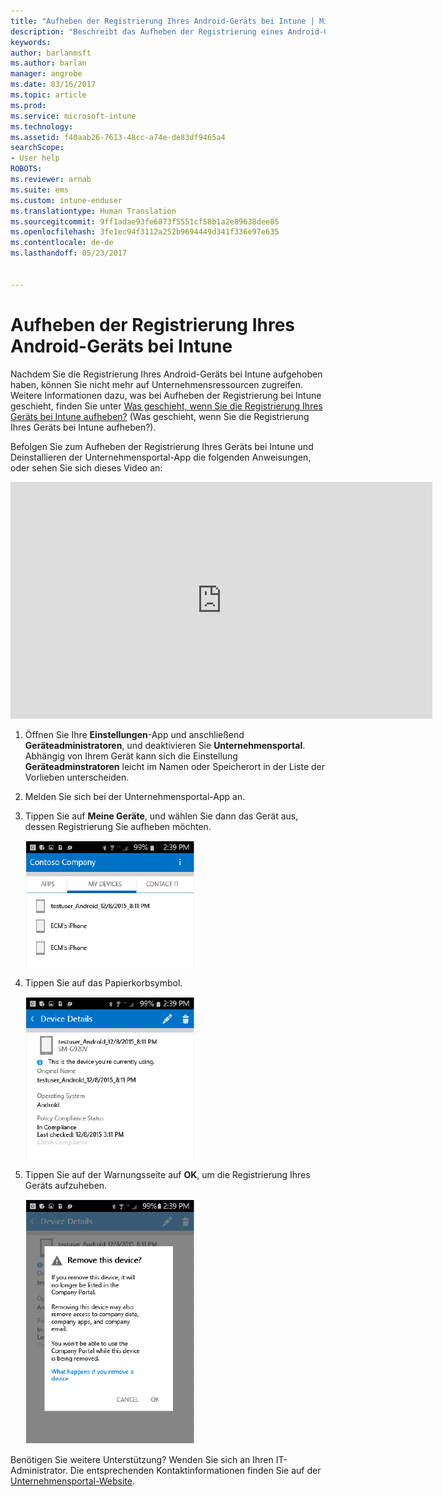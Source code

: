 ```yaml
---
title: "Aufheben der Registrierung Ihres Android-Geräts bei Intune | Microsoft-Dokumentation"
description: "Beschreibt das Aufheben der Registrierung eines Android-Geräts bei Intune."
keywords: 
author: barlanmsft
ms.author: barlan
manager: angrobe
ms.date: 03/16/2017
ms.topic: article
ms.prod: 
ms.service: microsoft-intune
ms.technology: 
ms.assetid: f40aab26-7613-48cc-a74e-de83df9465a4
searchScope:
- User help
ROBOTS: 
ms.reviewer: arnab
ms.suite: ems
ms.custom: intune-enduser
ms.translationtype: Human Translation
ms.sourcegitcommit: 9ff1adae93fe6873f5551cf58b1a2e89638dee85
ms.openlocfilehash: 3fe1ec94f3112a252b9694449d341f336e97e635
ms.contentlocale: de-de
ms.lasthandoff: 05/23/2017


---
```



# <a name="how-to-unenroll-your-android-device-from-intune"></a>Aufheben der Registrierung Ihres Android-Geräts bei Intune

Nachdem Sie die Registrierung Ihres Android-Geräts bei Intune aufgehoben haben, können Sie nicht mehr auf Unternehmensressourcen zugreifen.  Weitere Informationen dazu, was bei Aufheben der Registrierung bei Intune geschieht, finden Sie unter [Was geschieht, wenn Sie die Registrierung Ihres Geräts bei Intune aufheben?](what-happens-if-you-unenroll-your-device-from-intune-android.md) (Was geschieht, wenn Sie die Registrierung Ihres Geräts bei Intune aufheben?).

Befolgen Sie zum Aufheben der Registrierung Ihres Geräts bei Intune und Deinstallieren der Unternehmensportal-App die folgenden Anweisungen, oder sehen Sie sich dieses Video an:

<iframe width="675" height="379" src="https://www.youtube.com/embed/K-Vi7lNfaMk" frameborder="0" allowfullscreen></iframe>

1. Öffnen Sie Ihre **Einstellungen**-App und anschließend **Geräteadministratoren**, und deaktivieren Sie **Unternehmensportal**. Abhängig von Ihrem Gerät kann sich die Einstellung **Geräteadminstratoren** leicht im Namen oder Speicherort in der Liste der Vorlieben unterscheiden.

2.  Melden Sie sich bei der Unternehmensportal-App an.

3.  Tippen Sie auf **Meine Geräte**, und wählen Sie dann das Gerät aus, dessen Registrierung Sie aufheben möchten.

    ![Wählen Sie das Gerät aus, für das Sie die Registrierung aufheben möchten.](./media/andr-1-my-devices-choose.png)

4.  Tippen Sie auf das Papierkorbsymbol.

    ![Tippen Sie auf das Papierkorbsymbol.](./media/andr-2-tap-trashcan.png)

5.  Tippen Sie auf der Warnungsseite auf **OK**, um die Registrierung Ihres Geräts aufzuheben.

    ![Entfernen Sie das Gerät.](./media/andr-3-warning-about-remove.png)

Benötigen Sie weitere Unterstützung? Wenden Sie sich an Ihren IT-Administrator. Die entsprechenden Kontaktinformationen finden Sie auf der [Unternehmensportal-Website](http://portal.manage.microsoft.com).

